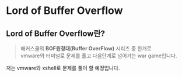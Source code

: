 Lord of Buffer Overflow 
========================

## Lord of Buffer Overflow란?
 
> 해커스쿨의 **BOF원정대(Buffer OverFlow)** 시리즈 중 한개로  
> vmware와 터미널로 문제를 풀고 다음단계로 넘어가는 war game입니다.
 
 저는 vmware와 xshell로 문제를 풀이 할 예정입니다.
 
